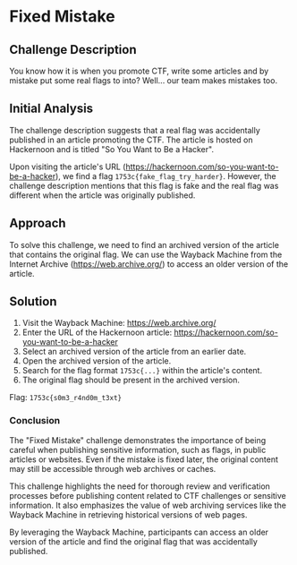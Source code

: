 # Fixed Mistake

## Challenge Description
You know how it is when you promote CTF, write some articles and by mistake put some real flags to into? Well... our team makes mistakes too.

## Initial Analysis
The challenge description suggests that a real flag was accidentally published in an article promoting the CTF. The article is hosted on Hackernoon and is titled "So You Want to Be a Hacker".

Upon visiting the article's URL (https://hackernoon.com/so-you-want-to-be-a-hacker), we find a flag `1753c{fake_flag_try_harder}`. However, the challenge description mentions that this flag is fake and the real flag was different when the article was originally published.

## Approach
To solve this challenge, we need to find an archived version of the article that contains the original flag. We can use the Wayback Machine from the Internet Archive (https://web.archive.org/) to access an older version of the article.

## Solution
1. Visit the Wayback Machine: https://web.archive.org/
2. Enter the URL of the Hackernoon article: https://hackernoon.com/so-you-want-to-be-a-hacker
3. Select an archived version of the article from an earlier date.
4. Open the archived version of the article.
5. Search for the flag format `1753c{...}` within the article's content.
6. The original flag should be present in the archived version.

Flag: `1753c{s0m3_r4nd0m_t3xt}`

### Conclusion
The "Fixed Mistake" challenge demonstrates the importance of being careful when publishing sensitive information, such as flags, in public articles or websites. Even if the mistake is fixed later, the original content may still be accessible through web archives or caches.

This challenge highlights the need for thorough review and verification processes before publishing content related to CTF challenges or sensitive information. It also emphasizes the value of web archiving services like the Wayback Machine in retrieving historical versions of web pages.

By leveraging the Wayback Machine, participants can access an older version of the article and find the original flag that was accidentally published.

